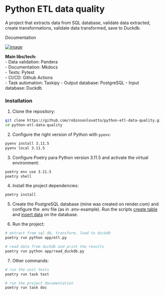 # Python ETL data quality

A project that extracts data from SQL database, validate data extracted, create transformations, validate data transformed, save to Duckdb.

Documentation

[![image](/pic/flow.png)](https://robinsonlovatto.github.io/python-etl-data-quality/)

**Main libs/tech:**     
    - Data validation: Pandera     
    - Documentation: Mkdocs   
    - Tests: Pytest   
    - CI/CD: Github Actions    
    - Task automation: Taskipy
    - Output database: PostgreSQL
    - Input database: Duckdb

### Installation

1. Clone the repository:
```bash
git clone https://github.com/robinsonlovatto/python-etl-data-quality.git
cd python-etl-data-quality
```

2. Configure the right version of Python with `pyenv`:
```bash
pyenv install 3.11.5
pyenv local 3.11.5
```

3. Configure Poetry para Python version 3.11.5 and activate the virtual environment:

```bash
poetry env use 3.11.5
poetry shell
```

4. Install the project dependencies:

```bash
poetry install
```

5. Create the PostgreSQL database (mine was created on render.com) and configure the .env file (as in .env-example).
   Run the scripts [create table](https://robinsonlovatto.github.io/python-etl-data-quality/sql/create_table_products_bronze.sql) and [insert data](https://robinsonlovatto.github.io/python-etl-data-quality/sql/insert_into_products_bronze.sql) on the database.


6. Run the project:
```bash
# extract from sql db, transform, load to duckdb
poetry run python app/etl.py

# read data from duckdb and print the results
poetry run python app/read_duckdb.py
```  

7. Other commands:

```bash
# run the unit tests
poetry run task test

# run the project documentation
poetry run task doc
```
